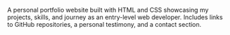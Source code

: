 A personal portfolio website built with HTML and CSS showcasing my projects, skills, and journey as an entry-level web developer. Includes links to GitHub repositories, a personal testimony, and a contact section.
